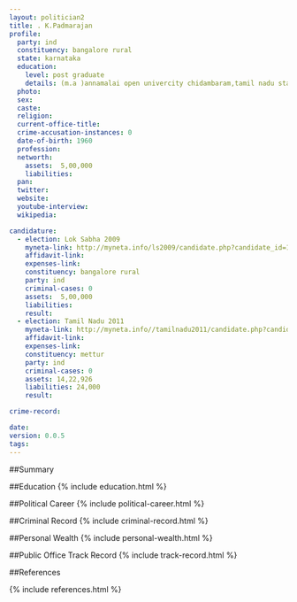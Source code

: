 ```yaml
---
layout: politician2
title: . K.Padmarajan
profile: 
  party: ind
  constituency: bangalore rural
  state: karnataka
  education: 
    level: post graduate
    details: (m.a )annamalai open univercity chidambaram,tamil nadu state
  photo: 
  sex: 
  caste: 
  religion: 
  current-office-title: 
  crime-accusation-instances: 0
  date-of-birth: 1960
  profession: 
  networth: 
    assets:  5,00,000
    liabilities: 
  pan: 
  twitter: 
  website: 
  youtube-interview: 
  wikipedia: 

candidature: 
  - election: Lok Sabha 2009
    myneta-link: http://myneta.info/ls2009/candidate.php?candidate_id=1611
    affidavit-link: 
    expenses-link: 
    constituency: bangalore rural 
    party: ind
    criminal-cases: 0
    assets:  5,00,000
    liabilities: 
    result:  
  - election: Tamil Nadu 2011
    myneta-link: http://myneta.info//tamilnadu2011/candidate.php?candidate_id=6
    affidavit-link: 
    expenses-link: 
    constituency: mettur 
    party: ind
    criminal-cases: 0
    assets: 14,22,926
    liabilities: 24,000
    result:  

crime-record: 

date: 
version: 0.0.5
tags: 
---
```

##Summary


##Education
{% include education.html %}


##Political Career
{% include political-career.html %}


##Criminal Record
{% include criminal-record.html %}


##Personal Wealth
{% include personal-wealth.html %}


##Public Office Track Record
{% include track-record.html %}


##References


{% include references.html %}